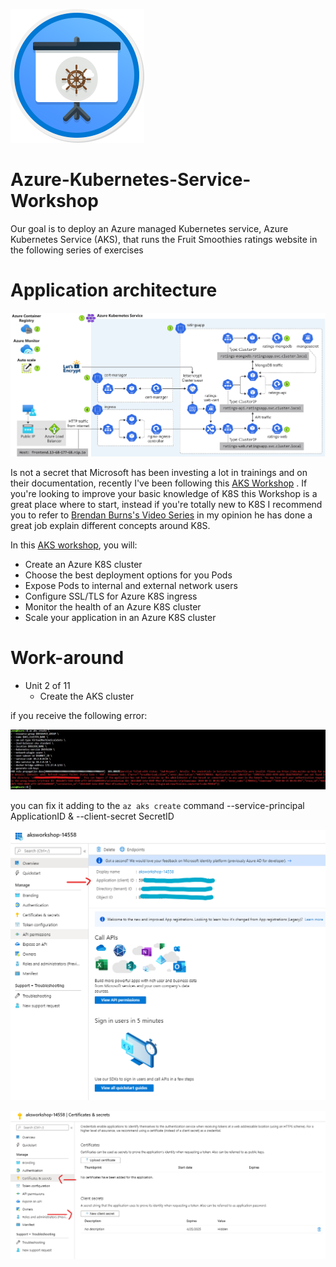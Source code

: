 ![Azure, the AKS workshop](assets/images/aks-workshop.svg)
# Azure-Kubernetes-Service-Workshop
Our goal is to deploy an Azure managed Kubernetes service, Azure Kubernetes Service (AKS), that runs the Fruit Smoothies ratings website in the following series of exercises

# Application architecture
![Azure, the AKS workshop](assets/images/02-arch.svg)

Is not a secret that Microsoft has been investing a lot in trainings and on their documentation, recently I've been following this [AKS Workshop](https://docs.microsoft.com/en-us/learn/modules/aks-workshop/) . If you're looking to improve your basic knowledge of K8S this Workshop is a great place where to start, instead if you're totally new to K8S I recommend you to refer to [Brendan Burns's Video Series](https://www.youtube.com/watch?v=q1PcAawa4Bg&list=PLLasX02E8BPCrIhFrc_ZiINhbRkYMKdPT&index=1) in my opinion he has done a great job explain different concepts around K8S.

In this [AKS workshop](https://docs.microsoft.com/en-us/learn/modules/aks-workshop/), you will:

* Create an Azure K8S cluster
* Choose the best deployment options for you Pods
* Expose Pods to internal and external network users
* Configure SSL/TLS for Azure K8S ingress
* Monitor the health of an Azure K8S cluster
* Scale your application in an Azure K8S cluster

# Work-around

- Unit 2 of 11
  - Create the AKS cluster

if you receive the following error:

![Azure, Create the AKS cluster issue](assets/images/Annotation_2020-04-25_100457.jpg)

you can fix it adding to the <code>az aks create</code> command --service-principal ApplicationID & --client-secret SecretID

![Azure, Create the AKS cluster issue](assets/images/Annotation_2020-04-25_101924.png)

![Azure, Create the AKS cluster issue](assets/images/Annotation_2020-04-25_102151.png)
